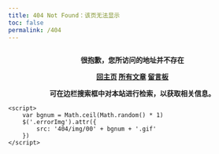 ```yaml
---
title: 404 Not Found：该页无法显示
toc: false
permalink: /404
---
```

<style type="text/css">
    .article-header {
        padding: 0;
        padding-top: 26px;
        border-left: none;
        text-align: center;
    }
    .article-title {
        font-size: 2.1em;
    }
    .article-entry  {
        border-top: 2px solid #CCC;
        padding: 0;
        margin: 32px;
    }
    .article-entry .pic {
        text-align: center;   
        margin: 20px 0;    
    }
    .article-entry .pic img {
        box-shadow: 0 0 2px #000;
    }
    br,
    #container .article-info-post.article-info {
        display: none;
    }
    strong a {
        color: #747474;
    }
    .center {
        text-align: center;
        font-weight: bold;
    }
</style>

<body>
    <div class="pic">
        <img class="errorImg" alt="">
    </div>
    <p class="center">很抱歉，您所访问的地址并不存在</p>
    <p class="center">
        <a href="/" target="_blank">回主页</a>
        <a href="/archives" target="_blank">所有文章</a>
        <a href="/about" target="_blank">留言板</a>
    </p>
    <p class="center">                      
        可在边栏搜索框中对本站进行检索，以获取相关信息。
    </p>

    <script>
        var bgnum = Math.ceil(Math.random() * 1)
        $('.errorImg').attr({
            src: '404/img/00' + bgnum + '.gif'
        })
    </script>
</body>


